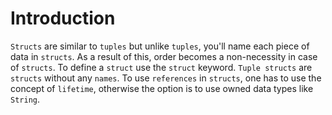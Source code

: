 # Introduction

`Structs` are similar to `tuples` but unlike `tuples`, you'll name each piece of data in `structs`. As a result of this, order becomes a non-necessity in case of `structs`. To define a `struct` use the `struct` keyword. `Tuple structs` are `structs` without any `names`. To use `references` in `structs`, one has to use the concept of `lifetime`, otherwise the option is to use owned data types like `String`.

